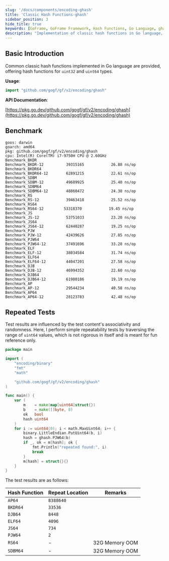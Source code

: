 ```yaml
---
slug: '/docs/components/encoding-ghash'
title: 'Classic Hash Functions-ghash'
sidebar_position: 3
hide_title: true
keywords: [GoFrame, GoFrame Framework, Hash Functions, Go Language, ghash, Encoding, Benchmark, Repeated Tests, uint32, uint64]
description: "Implementation of classic hash functions in Go language, providing ways to use hash functions for uint32 and uint64 types. Through the GoFrame framework, users can implement hash functions more efficiently. The document includes detailed API documentation and benchmark results to help users optimize and understand encoding performance. Additionally, simple repeatability tests demonstrate the characteristics and performance of different hash functions."
---
```


## Basic Introduction

Common classic hash functions implemented in Go language are provided, offering hash functions for `uint32` and `uint64` types.

**Usage**:

```go
import "github.com/gogf/gf/v2/encoding/ghash"
```

**API Documentation**:

[https://pkg.go.dev/github.com/gogf/gf/v2/encoding/ghash](https://pkg.go.dev/github.com/gogf/gf/v2/encoding/ghash)

## Benchmark

```
goos: darwin
goarch: amd64
pkg: github.com/gogf/gf/v2/encoding/ghash
cpu: Intel(R) Core(TM) i7-9750H CPU @ 2.60GHz
Benchmark_BKDR
Benchmark_BKDR-12          39315165            26.88 ns/op
Benchmark_BKDR64
Benchmark_BKDR64-12        62891215            22.61 ns/op
Benchmark_SDBM
Benchmark_SDBM-12          49689925            25.40 ns/op
Benchmark_SDBM64
Benchmark_SDBM64-12        48860472            24.38 ns/op
Benchmark_RS
Benchmark_RS-12            39463418            25.52 ns/op
Benchmark_RS64
Benchmark_RS64-12         53318370            19.45 ns/op
Benchmark_JS
Benchmark_JS-12            53751033            23.20 ns/op
Benchmark_JS64
Benchmark_JS64-12          62440287            19.25 ns/op
Benchmark_PJW
Benchmark_PJW-12           42439626            27.85 ns/op
Benchmark_PJW64
Benchmark_PJW64-12         37491696            33.28 ns/op
Benchmark_ELF
Benchmark_ELF-12           38034584            31.74 ns/op
Benchmark_ELF64
Benchmark_ELF64-12         44047201            27.58 ns/op
Benchmark_DJB
Benchmark_DJB-12           46994352            22.60 ns/op
Benchmark_DJB64
Benchmark_DJB64-12         61980186            19.19 ns/op
Benchmark_AP
Benchmark_AP-12            29544234            40.58 ns/op
Benchmark_AP64
Benchmark_AP64-12          28123783            42.48 ns/op
```

## Repeated Tests

Test results are influenced by the test content's associativity and randomness. Here, I perform simple repeatability tests by traversing the range of `uint64` values, which is not rigorous in itself and is meant for fun reference only.

```go
package main

import (
    "encoding/binary"
    "fmt"
    "math"

    "github.com/gogf/gf/v2/encoding/ghash"
)

func main() {
    var (
        m    = make(map[uint64]struct{})
        b    = make([]byte, 8)
        ok   bool
        hash uint64
    )
    for i := uint64(0); i < math.MaxUint64; i++ {
        binary.LittleEndian.PutUint64(b, i)
        hash = ghash.PJW64(b)
        if _, ok = m[hash]; ok {
            fmt.Println("repeated found:", i)
            break
        }
        m[hash] = struct{}{}
    }
}
```

The test results are as follows:

| Hash Function | Repeat Location | Remarks |
| --- | --- | --- |
| `AP64` | `8388640` |  |
| `BKDR64` | `33536` |  |
| `DJB64` | `8448` |  |
| `ELF64` | `4096` |  |
| `JS64` | `734` |  |
| `PJW64` | `2` |  |
| `RS64` | - | 32G Memory OOM |
| `SDBM64` | - | 32G Memory OOM |